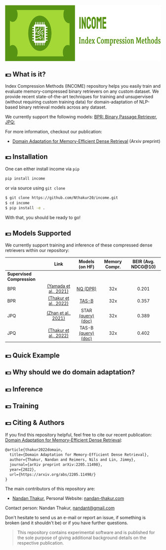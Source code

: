 <h1 style="text-align:center">
<img style="vertical-align:middle" width="772" height="180" src="./images/income-logo.png" />
</h1>

## :dollar: What is it?
Index Compression Methods (INCOME) repository helps you easily train and evaluate memory-compressed binary retrievers on any custom dataset. We provide recent state-of-the-art techniques for training and unsupervised (without requiring custom training data) for domain-adaptation of NLP-based binary retrieval models across any dataset. 

We currently support the following models: [BPR: Binary Passage Retriever](https://aclanthology.org/2021.acl-short.123/), [JPQ: ](https://dl.acm.org/doi/10.1145/3459637.3482358) 

For more information, checkout our publication:
- [Domain Adaptation for Memory-Efficient Dense Retrieval](https://arxiv.org/abs/2205.11498/) (Arxiv preprint)

## :dollar: Installation
One can either install income via `pip`
```bash
pip install income
```
or via source using `git clone`
```bash
$ git clone https://github.com/Nthakur20/income.git
$ cd income
$ pip install -e .
```
With that, you should be ready to go!

## :dollar: Models Supported

We currently support training and inference of these compressed dense retrievers within our repository:

|   | Link| Models (on HF)| Memory Compr. | BEIR (Avg. NDCG@10) |
|---|:---:|:----:|:----:|:----:|
| **Supervised Compression** |
| BPR | [(Yamada et al., 2021)](https://aclanthology.org/2021.acl-short.123/) | [NQ (DPR)]() | 32x | 0.201 |
| BPR | [(Thakur et al., 2022)](https://arxiv.org/abs/2205.11498) | [TAS-B](https://huggingface.co/nthakur20/bpr-base-msmarco-distilbert-tas-b)  | 32x|  0.357 |
| JPQ | [(Zhan et al., 2021)](https://dl.acm.org/doi/10.1145/3459637.3482358) | STAR [(query)](https://huggingface.co/nthakur20/jpq-question_encoder-base-msmarco-roberta-star) [(doc)](https://huggingface.co/nthakur20/jpq-document_encoder-base-msmarco-roberta-star) | 32x| 0.389 |
| JPQ | [(Thakur et al., 2022)](https://arxiv.org/abs/2205.11498) | TAS-B [(query)](https://huggingface.co/nthakur20/jpq-question_encoder-base-msmarco-distilbert-tas-b) [(doc)](https://huggingface.co/nthakur20/jpq-document_encoder-base-msmarco-distilbert-tas-b)  | 32x | 0.402 |


## :dollar: Quick Example




## :dollar: Why should we do domain adaptation?


## :dollar: Inference


## :dollar: Training


## :dollar: Citing & Authors
If you find this repository helpful, feel free to cite our recent publication: [Domain Adaptation for Memory-Efficient Dense Retrieval](https://arxiv.org/abs/2205.11498/):

```
@article{thakur2022domain,
  title={Domain Adaptation for Memory-Efficient Dense Retrieval},
  author={Thakur, Nandan and Reimers, Nils and Lin, Jimmy},
  journal={arXiv preprint arXiv:2205.11498},
  year={2022},
  url={https://arxiv.org/abs/2205.11498/}
}
```

The main contributors of this repository are:
- [Nandan Thakur](https://github.com/Nthakur20), Personal Website: [nandan-thakur.com](https://nandan-thakur.com)

Contact person: Nandan Thakur, [nandant@gmail.com](mailto:nandant@gmail.com)

Don't hesitate to send us an e-mail or report an issue, if something is broken (and it shouldn't be) or if you have further questions.

> This repository contains experimental software and is published for the sole purpose of giving additional background details on the respective publication.